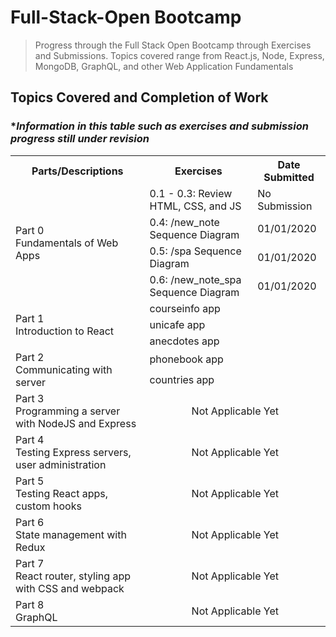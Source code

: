 # Full-Stack-Open Bootcamp

> Progress through the Full Stack Open Bootcamp through Exercises and Submissions. 
> Topics covered range from React.js, Node, Express, MongoDB, GraphQL, and other Web Application Fundamentals

## Topics Covered and Completion of Work
### **Information in this table such as exercises and submission progress still under revision*


<table>
    <tr>
        <th>Parts/Descriptions</th>
        <th>Exercises</th>
        <th>Date Submitted</th>
    </tr>
    <tr>
        <td rowspan="4">Part 0<br />Fundamentals of Web Apps </td>
        <td>0.1 - 0.3: Review HTML, CSS, and JS</td>
        <td>No Submission</td>
    </tr>
    <tr>
        <td>0.4: /new_note Sequence Diagram</td>
        <td>01/01/2020</td>
    </tr>
    <tr>
        <td>0.5: /spa Sequence Diagram</td>
        <td>01/01/2020</td>
    </tr>
    <tr>
        <td>0.6: /new_note_spa Sequence Diagram</td>
        <td>01/01/2020</td>
    </tr>
    <tr>
        <td rowspan="3">Part 1<br />Introduction to React </td>
        <td>courseinfo app</td>
        <td></td>
    </tr>
    <tr>
        <td>unicafe app</td>
        <td></td>
    </tr>
    <tr>
        <td>anecdotes app</td>
        <td></td>
    </tr>
    <tr>
        <td rowspan="2">Part 2<br />Communicating with server </td>
        <td>phonebook app</td>
        <td></td>
    </tr>
    <tr>
        <td>countries app</td>
        <td></td>
    </tr>
    <tr>
        <td>Part 3<br />Programming a server with NodeJS and Express </td>
        <td colspan="2" align="center">Not Applicable Yet</td>
    </tr>
    <tr>
        <td>Part 4<br />Testing Express servers, user administration </td>
        <td colspan="2" align="center">Not Applicable Yet</td>
    </tr>
    <tr>
        <td>Part 5<br />Testing React apps, custom hooks </td>
        <td colspan="2" align="center">Not Applicable Yet</td>
    </tr>
    <tr>
        <td>Part 6<br />State management with Redux </td>
        <td colspan="2" align="center">Not Applicable Yet</td>
    </tr>
    <tr>
        <td>Part 7<br />React router, styling app with CSS and webpack </td>
        <td colspan="2" align="center">Not Applicable Yet</td>
    </tr>
    <tr>
        <td>Part 8<br />GraphQL </td>
        <td colspan="2" align="center">Not Applicable Yet</td>
    </tr>
</table>

